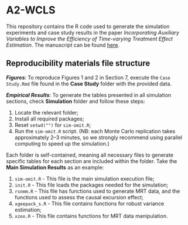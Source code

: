 # A2-WCLS

This repository contains the R code used to generate the simulation experiments and case study results in the paper *Incorporating Auxiliary Variables to Improve the Efficiency of Time-varying Treatment Effect Estimation*. The manuscript can be found [here](http://arxiv.org/abs/2306.17260).



## Reproducibility materials file structure

***Figures***: To reproduce Figures 1 and 2 in Section 7, execute the `Case Study.Rmd` file found in the **Case Study** folder with the provided data.

***Empirical Results***: To generate the tables presented in all simulation sections, check **Simulation** folder and follow these steps:

1.  Locate the relevant folder; 
2.  Install all required packages;
2.  Reset `setwd("")` for `sim-omit.R`;
3.  Run the `sim-omit.R` script. (NB: each Monte Carlo replication takes approximately 2–3 minutes, so we strongly recommend using parallel computing to speed up the simulation.)


Each folder is self-contained, meaning all necessary files to generate specific tables for each section are included within the folder. Take the **Main Simulation Results** as an example:


1.  `sim-omit.R` - This file is the main simulation execution file;
2.  `init.R` - This file loads the packages needed for the simulation;
3.  `rsnmm.R` - This file has functions used to generate MRT data, and the functions used to assess the causal excursion effect;
4.  `xgeepack_s.R` - This file contains functions for robust variance estimation;
5.  `xzoo.R`  - This file contains functions for MRT data manipulation.
